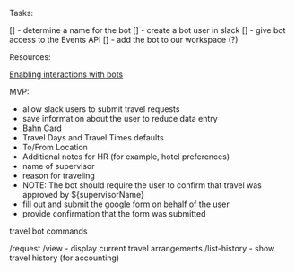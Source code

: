 Tasks:

[] - determine a name for the bot
[] - create a bot user in slack
[] - give bot access to the Events API
[] - add the bot to our workspace (?)

Resources:

[Enabling interactions with bots](https://api.slack.com/bot-users#)

MVP:

- allow slack users to submit travel requests
- save information about the user to reduce data entry
 - Bahn Card
 - Travel Days and Travel Times defaults
 - To/From Location
 - Additional notes for HR (for example, hotel preferences)
 - name of supervisor
 - reason for traveling
 - NOTE: The bot should require the user to confirm that travel was approved by ${supervisorName}
- fill out and submit the [google form](https://docs.google.com/forms/d/e/1FAIpQLSegTwtdhl0OGs6Wzxa1xqTc2K3DjhVjO-iPFKx6LGyzGJ-kwQ/viewform) on behalf of the user
 - provide confirmation that the form was submitted


travel bot commands

/request
/view - display current travel arrangements
/list-history - show travel history (for accounting) 